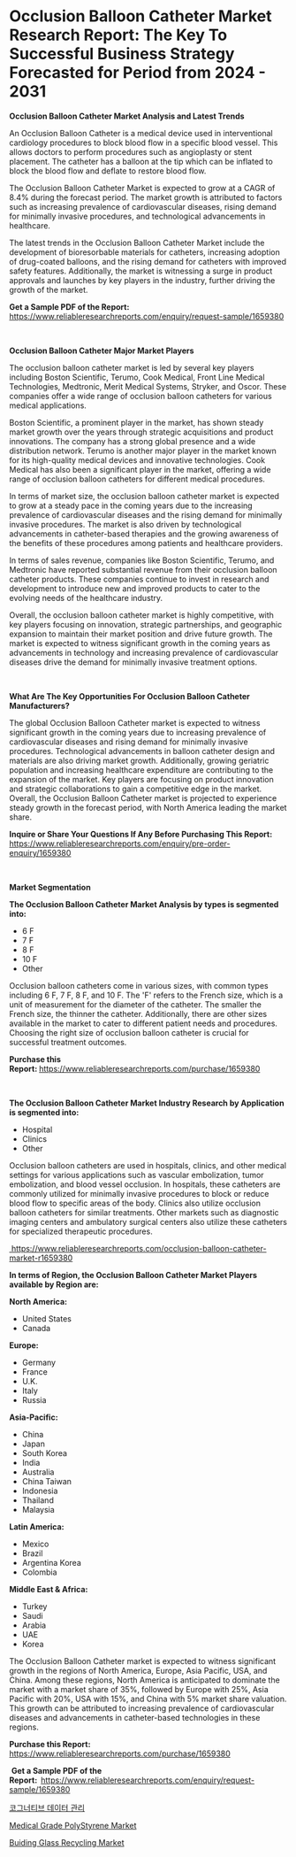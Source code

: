 <p><h1>Occlusion Balloon Catheter Market Research Report: The Key To Successful Business Strategy Forecasted for Period from 2024 - 2031</h1></p><p><strong>Occlusion Balloon Catheter Market Analysis and Latest Trends</strong></p>
<p><p>An Occlusion Balloon Catheter is a medical device used in interventional cardiology procedures to block blood flow in a specific blood vessel. This allows doctors to perform procedures such as angioplasty or stent placement. The catheter has a balloon at the tip which can be inflated to block the blood flow and deflate to restore blood flow.</p><p>The Occlusion Balloon Catheter Market is expected to grow at a CAGR of 8.4% during the forecast period. The market growth is attributed to factors such as increasing prevalence of cardiovascular diseases, rising demand for minimally invasive procedures, and technological advancements in healthcare. </p><p>The latest trends in the Occlusion Balloon Catheter Market include the development of bioresorbable materials for catheters, increasing adoption of drug-coated balloons, and the rising demand for catheters with improved safety features. Additionally, the market is witnessing a surge in product approvals and launches by key players in the industry, further driving the growth of the market.</p></p>
<p><strong>Get a Sample PDF of the Report:&nbsp;</strong> <a href="https://www.reliableresearchreports.com/enquiry/request-sample/1659380">https://www.reliableresearchreports.com/enquiry/request-sample/1659380</a></p>
<p>&nbsp;</p>
<p><strong>Occlusion Balloon Catheter Major Market Players</strong></p>
<p><p>The occlusion balloon catheter market is led by several key players including Boston Scientific, Terumo, Cook Medical, Front Line Medical Technologies, Medtronic, Merit Medical Systems, Stryker, and Oscor. These companies offer a wide range of occlusion balloon catheters for various medical applications.</p><p>Boston Scientific, a prominent player in the market, has shown steady market growth over the years through strategic acquisitions and product innovations. The company has a strong global presence and a wide distribution network. Terumo is another major player in the market known for its high-quality medical devices and innovative technologies. Cook Medical has also been a significant player in the market, offering a wide range of occlusion balloon catheters for different medical procedures.</p><p>In terms of market size, the occlusion balloon catheter market is expected to grow at a steady pace in the coming years due to the increasing prevalence of cardiovascular diseases and the rising demand for minimally invasive procedures. The market is also driven by technological advancements in catheter-based therapies and the growing awareness of the benefits of these procedures among patients and healthcare providers.</p><p>In terms of sales revenue, companies like Boston Scientific, Terumo, and Medtronic have reported substantial revenue from their occlusion balloon catheter products. These companies continue to invest in research and development to introduce new and improved products to cater to the evolving needs of the healthcare industry.</p><p>Overall, the occlusion balloon catheter market is highly competitive, with key players focusing on innovation, strategic partnerships, and geographic expansion to maintain their market position and drive future growth. The market is expected to witness significant growth in the coming years as advancements in technology and increasing prevalence of cardiovascular diseases drive the demand for minimally invasive treatment options.</p></p>
<p>&nbsp;</p>
<p><strong>What Are The Key Opportunities For Occlusion Balloon Catheter Manufacturers?</strong></p>
<p><p>The global Occlusion Balloon Catheter market is expected to witness significant growth in the coming years due to increasing prevalence of cardiovascular diseases and rising demand for minimally invasive procedures. Technological advancements in balloon catheter design and materials are also driving market growth. Additionally, growing geriatric population and increasing healthcare expenditure are contributing to the expansion of the market. Key players are focusing on product innovation and strategic collaborations to gain a competitive edge in the market. Overall, the Occlusion Balloon Catheter market is projected to experience steady growth in the forecast period, with North America leading the market share.</p></p>
<p><strong>Inquire or Share Your Questions If Any Before Purchasing This Report:</strong> <a href="https://www.reliableresearchreports.com/enquiry/pre-order-enquiry/1659380">https://www.reliableresearchreports.com/enquiry/pre-order-enquiry/1659380</a></p>
<p>&nbsp;</p>
<p><strong>Market Segmentation</strong></p>
<p><strong>The Occlusion Balloon Catheter Market Analysis by types is segmented into:</strong></p>
<p><ul><li>6 F</li><li>7 F</li><li>8 F</li><li>10 F</li><li>Other</li></ul></p>
<p><p>Occlusion balloon catheters come in various sizes, with common types including 6 F, 7 F, 8 F, and 10 F. The 'F' refers to the French size, which is a unit of measurement for the diameter of the catheter. The smaller the French size, the thinner the catheter. Additionally, there are other sizes available in the market to cater to different patient needs and procedures. Choosing the right size of occlusion balloon catheter is crucial for successful treatment outcomes.</p></p>
<p><strong>Purchase this Report:&nbsp;</strong><a href="https://www.reliableresearchreports.com/purchase/1659380">https://www.reliableresearchreports.com/purchase/1659380</a></p>
<p>&nbsp;</p>
<p><strong>The Occlusion Balloon Catheter Market Industry Research by Application is segmented into:</strong></p>
<p><ul><li>Hospital</li><li>Clinics</li><li>Other</li></ul></p>
<p><p>Occlusion balloon catheters are used in hospitals, clinics, and other medical settings for various applications such as vascular embolization, tumor embolization, and blood vessel occlusion. In hospitals, these catheters are commonly utilized for minimally invasive procedures to block or reduce blood flow to specific areas of the body. Clinics also utilize occlusion balloon catheters for similar treatments. Other markets such as diagnostic imaging centers and ambulatory surgical centers also utilize these catheters for specialized therapeutic procedures.</p></p>
<p><a href="https://www.reliableresearchreports.com/occlusion-balloon-catheter-market-r1659380">&nbsp;https://www.reliableresearchreports.com/occlusion-balloon-catheter-market-r1659380</a></p>
<p><strong>In terms of Region, the Occlusion Balloon Catheter Market Players available by Region are:</strong></p>
<p>
    <p> <strong> North America: </strong>
        <ul>
            <li>United States</li>
            <li>Canada</li>
        </ul>
        </p> 
    <p> <strong> Europe: </strong>
        <ul>
            <li>Germany</li>
            <li>France</li>
            <li>U.K.</li>
            <li>Italy</li>
            <li>Russia</li>
        </ul>
        </p> 
    <p> <strong> Asia-Pacific: </strong>
        <ul>
            <li>China</li>
            <li>Japan</li>
            <li>South Korea</li>
            <li>India</li>
            <li>Australia</li>
            <li>China Taiwan</li>
            <li>Indonesia</li>
            <li>Thailand</li>
            <li>Malaysia</li>
        </ul>
        </p> 
    <p> <strong> Latin America: </strong>
        <ul>
            <li>Mexico</li>
            <li>Brazil</li>
            <li>Argentina Korea</li>
            <li>Colombia</li>
        </ul>
        </p> 
    <p> <strong> Middle East & Africa: </strong>
        <ul>
            <li>Turkey</li>
            <li>Saudi</li>
            <li>Arabia</li>
            <li>UAE</li>
            <li>Korea</li>
        </ul>
    </p>
    </p>
<p><p>The Occlusion Balloon Catheter market is expected to witness significant growth in the regions of North America, Europe, Asia Pacific, USA, and China. Among these regions, North America is anticipated to dominate the market with a market share of 35%, followed by Europe with 25%, Asia Pacific with 20%, USA with 15%, and China with 5% market share valuation. This growth can be attributed to increasing prevalence of cardiovascular diseases and advancements in catheter-based technologies in these regions.</p></p>
<p><strong>Purchase this Report: </strong><a href="https://www.reliableresearchreports.com/purchase/1659380">https://www.reliableresearchreports.com/purchase/1659380</a></p>
<p>&nbsp;<strong>Get a Sample PDF of the Report:&nbsp;&nbsp;</strong><a href="https://www.reliableresearchreports.com/enquiry/request-sample/1659380">https://www.reliableresearchreports.com/enquiry/request-sample/1659380</a></p>
<p><strong></strong></p>
<p><p><a href="https://medium.com/@lottierunte44/%EC%9D%B8%EC%A7%80-%EB%8D%B0%EC%9D%B4%ED%84%B0-%EA%B4%80%EB%A6%AC-%EC%8B%9C%EC%9E%A5%EC%9D%80-2031%EB%85%84%EA%B9%8C%EC%A7%80%EC%9D%98-%EC%8B%9C%EC%9E%A5-%EC%A0%90%EC%9C%A0%EC%9C%A8-%ED%81%AC%EA%B8%B0-%EB%B0%8F-%EC%98%88%EC%B8%A1%EC%97%90-%EC%B4%88%EC%A0%90%EC%9D%84-%EB%A7%9E%EC%B6%A5%EB%8B%88%EB%8B%A4-b7a37fd054c5">코그너티브 데이터 관리</a></p><p><a href="https://sudsy-motorcycle-bbc.notion.site/Medical-Grade-PolyStyrene-Market-Trends-and-Market-Analysis-forecasted-for-period-2024-2031-021249e2db6544bfb63febc10a96e3a7">Medical Grade PolyStyrene Market</a></p><p><a href="https://meowing-canidae-761.notion.site/Buiding-Glass-Recycling-Market-Report-Reveals-the-Latest-Trends-And-Growth-Opportunities-of-this-Mar-9bd9d7e26b394e499cbb707d3b573da0">Buiding Glass Recycling Market</a></p></p>